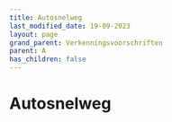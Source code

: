 ```yaml
---
title: Autosnelweg
last_modified_date: 19-09-2023
layout: page
grand_parent: Verkenningsvoorschriften
parent: A
has_children: false
---
```


Autosnelweg
===========

